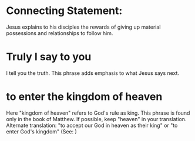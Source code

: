 
# Connecting Statement:
Jesus explains to his disciples the rewards of giving up material possessions and relationships to follow him.

# Truly I say to you
I tell you the truth. This phrase adds emphasis to what Jesus says next.

# to enter the kingdom of heaven
Here "kingdom of heaven" refers to God's rule as king. This phrase is found only in the book of Matthew. If possible, keep "heaven" in your translation. Alternate translation: "to accept our God in heaven as their king" or "to enter God's kingdom" (See: )